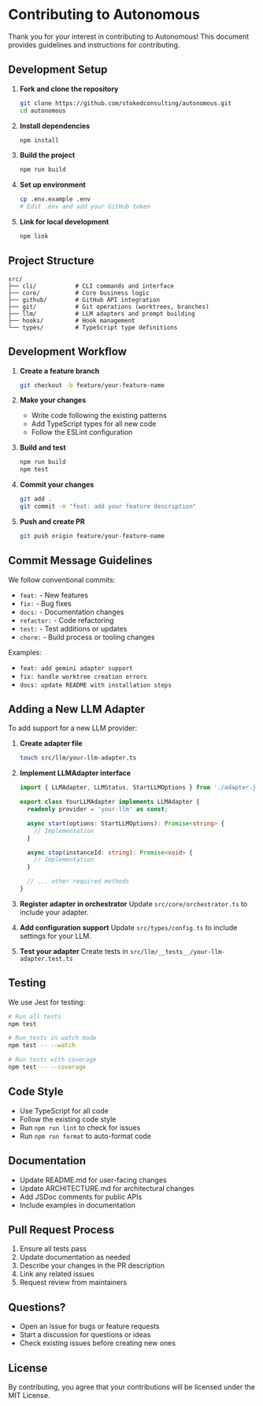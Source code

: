 # Contributing to Autonomous

Thank you for your interest in contributing to Autonomous! This document provides guidelines and instructions for contributing.

## Development Setup

1. **Fork and clone the repository**
   ```bash
   git clone https://github.com/stokedconsulting/autonomous.git
   cd autonomous
   ```

2. **Install dependencies**
   ```bash
   npm install
   ```

3. **Build the project**
   ```bash
   npm run build
   ```

4. **Set up environment**
   ```bash
   cp .env.example .env
   # Edit .env and add your GitHub token
   ```

5. **Link for local development**
   ```bash
   npm link
   ```

## Project Structure

```
src/
├── cli/           # CLI commands and interface
├── core/          # Core business logic
├── github/        # GitHub API integration
├── git/           # Git operations (worktrees, branches)
├── llm/           # LLM adapters and prompt building
├── hooks/         # Hook management
└── types/         # TypeScript type definitions
```

## Development Workflow

1. **Create a feature branch**
   ```bash
   git checkout -b feature/your-feature-name
   ```

2. **Make your changes**
   - Write code following the existing patterns
   - Add TypeScript types for all new code
   - Follow the ESLint configuration

3. **Build and test**
   ```bash
   npm run build
   npm test
   ```

4. **Commit your changes**
   ```bash
   git add .
   git commit -m "feat: add your feature description"
   ```

5. **Push and create PR**
   ```bash
   git push origin feature/your-feature-name
   ```

## Commit Message Guidelines

We follow conventional commits:

- `feat:` - New features
- `fix:` - Bug fixes
- `docs:` - Documentation changes
- `refactor:` - Code refactoring
- `test:` - Test additions or updates
- `chore:` - Build process or tooling changes

Examples:
- `feat: add gemini adapter support`
- `fix: handle worktree creation errors`
- `docs: update README with installation steps`

## Adding a New LLM Adapter

To add support for a new LLM provider:

1. **Create adapter file**
   ```bash
   touch src/llm/your-llm-adapter.ts
   ```

2. **Implement LLMAdapter interface**
   ```typescript
   import { LLMAdapter, LLMStatus, StartLLMOptions } from './adapter.js';

   export class YourLLMAdapter implements LLMAdapter {
     readonly provider = 'your-llm' as const;

     async start(options: StartLLMOptions): Promise<string> {
       // Implementation
     }

     async stop(instanceId: string): Promise<void> {
       // Implementation
     }

     // ... other required methods
   }
   ```

3. **Register adapter in orchestrator**
   Update `src/core/orchestrator.ts` to include your adapter.

4. **Add configuration support**
   Update `src/types/config.ts` to include settings for your LLM.

5. **Test your adapter**
   Create tests in `src/llm/__tests__/your-llm-adapter.test.ts`

## Testing

We use Jest for testing:

```bash
# Run all tests
npm test

# Run tests in watch mode
npm test -- --watch

# Run tests with coverage
npm test -- --coverage
```

## Code Style

- Use TypeScript for all code
- Follow the existing code style
- Run `npm run lint` to check for issues
- Run `npm run format` to auto-format code

## Documentation

- Update README.md for user-facing changes
- Update ARCHITECTURE.md for architectural changes
- Add JSDoc comments for public APIs
- Include examples in documentation

## Pull Request Process

1. Ensure all tests pass
2. Update documentation as needed
3. Describe your changes in the PR description
4. Link any related issues
5. Request review from maintainers

## Questions?

- Open an issue for bugs or feature requests
- Start a discussion for questions or ideas
- Check existing issues before creating new ones

## License

By contributing, you agree that your contributions will be licensed under the MIT License.
